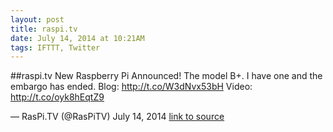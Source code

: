 ```yaml
---
layout: post
title: raspi.tv
date: July 14, 2014 at 10:21AM
tags: IFTTT, Twitter
---
```

##raspi.tv
New Raspberry Pi Announced! The model B+. I have one and the embargo has ended. Blog: http://t.co/W3dNvx53bH Video: http://t.co/oyk8hEqtZ9

— RasPi.TV (@RasPiTV) July 14, 2014
[link to source](http://raspi.tv/?p=6615) 
